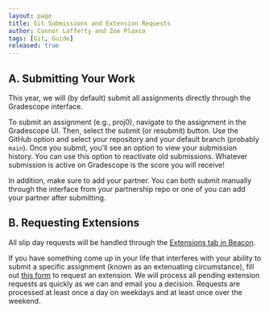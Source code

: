 ```yaml
---
layout: page
title: Git Submissions and Extension Requests
author: Connor Lafferty and Zoe Plaxco
tags: [Git, Guide]
released: true
---
```


A. Submitting Your Work
----
This year, we will (by default) submit all assignments directly through the Gradescope interface.

To submit an assignment (e.g., proj0), navigate to the assignment in the Gradescope UI. Then, select the submit (or resubmit) button. Use the GitHub option and select your repository and your default branch (probably `main`). Once you submit, you'll see an option to view your submission history. You can use this option to reactivate old submissions. Whatever submission is active on Gradescope is the score you will receive!

In addition, make sure to add your partner. You can both submit manually through the interface from your partnership repo or one of you can add your partner after submitting. 

B. Requesting Extensions
----
All slip day requests will be handled through the [Extensions tab in Beacon](https://beacon.datastructur.es/extensions/).

If you have something come up in your life that interferes with your ability to submit a specific assignment (known as an extenuating circumstance), fill out [this form](https://forms.gle/wqbrQn7xbGoJYr3C9) to request an extension.
We will process all pending extension requests as quickly as we can and email you a decision. Requests are processed at least once a day on weekdays and at least once over the weekend. 